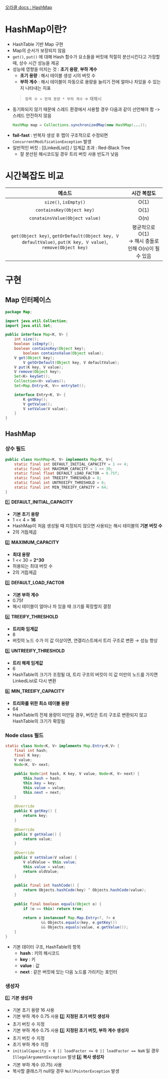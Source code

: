 [오라클 docs : HashMap](https://docs.oracle.com/en/java/javase/21/docs/api/java.base/java/util/HashMap.html)

# HashMap이란?
- HashTable 기반 Map 구현
- Map의 순서가 보장되지 않음
- `get()`, `put()` 에 대해 Hash 함수가 요소들을 버킷에 적절히 분산시킨다고 가정할 때, 상수 시간 성능을 제공
- 성능에 영향을 미치는 것 : **초기 용량**, **부하 계수**
    - **초기 용량** : 해시 테이블 생성 시의 버킷 수
    - **부하 계수** : 해시 테이블이 자동으로 용량을 늘리기 전에 얼마나 차있을 수 있는지 나타내는 지표
    > `항목 수 > 현재 용량 * 부하 계수` → 재해시
- 동기화되지 않기 때문에 스레드 환경에서 사용할 경우 다음과 같이 선언해야 함 -> 스레드 안전하지 않음
    ```java
    HashMap map = Collections.synchronizedMap(new HashMap(...));
    ```
- **fail-fast** : 반복자 생성 후 맵이 구조적으로 수정되면 `ConcurrentModificationException` 발생
- 일반적인 버킷 : [[LinkedList]] / 임계값 초과 : Red-Black Tree
    - 잘 분산된 해시코드일 경우 트리 버킷 사용 빈도가 낮음

# 시간복잡도 비교
|                                               메소드                                               |                        시간 복잡도                         |
|:--------------------------------------------------------------------------------------------------:|:----------------------------------------------------------:|
|                                         `size()`, `isEmpty()`                                          |                            O(1)                            |
|                                      `containsKey(Object key)`                                       |                            O(1)                            |
|                                    `conatainsValue(Object value)`                                    |                            O(n)                            |
| `get(Object key)`, `getOrDefault(Object key, V defaultValue)`, `put(K key, V value)`, `remove(Object key)` | 평균적으로 O(1)<br>→ 해시 충돌로 인해 O(n)이 될 수 있음 |
# 구현

## Map 인터페이스

```java
package Map;

import java.util.Collection;
import java.util.Set;

public interface Map<K, V> {
    int size();
    boolean isEmpty();
    boolean containsKey(Object key);
		boolean containsValue(Object value);
    V get(Object key);
		V getOrDefault(Object key, V defaultValue);
    V put(K key, V value);
    V remove(Object key);
    Set<K> keySet();
    Collection<V> values();
    Set<Map.Entry<K, V>> entrySet();

    interface Entry<K, V> {
        K getKey();
        V getValue();
        V setValue(V value);
    }
}
```

## HashMap

### 상수 필드
```java
public class HashMap<K, V> implements Map<K, V>{  
    static final int DEFAULT_INITIAL_CAPACITY = 1 << 4;  
    static final int MAXIMUM_CAPACITY = 1 << 30;  
    static final float DEFAULT_LOAD_FACTOR = 0.75f;  
    static final int TREEIFY_THRESHOLD = 8;  
    static final int UNTREEIFY_THRESHOLD = 6;  
    static final int MIN_TREEIFY_CAPAITY = 64;
}
```

1️⃣ **DEFAULT_INITIAL_CAPACITY**
- **기본 초기 용량**
- 1 << 4 = **16**
- HashMap이 처음 생성될 때 지정되지 않으면 사용되는 해시 테이블의 **기본 버킷 수**
- 2의 거듭제곱

2️⃣ **MAXIMUM_CAPACITY**
- **최대 용량**
- 1 << 30 = **2^30**
- 허용되는 최대 버킷 수
- 2의 거듭제곱

3️⃣ **DEFAULT_LOAD_FACTOR**
- **기본 부하 계수**
- 0.75f
- 해시 테이블이 얼마나 차 있을 때 크기를 확장할지 결정

4️⃣ **TREEIFY_THRESHOLD**
- **트리화 임계값**
- 8
- 버킷의 노드 수가 이 값 이상이면, 연결리스트에서 트리 구조로 변환 → 성능 향상

5️⃣ **UNTREEIFY_THRESHOLD**
- **트리 해제 임계값**
- 6
- HashTable의 크기가 조정될 대, 트리 구조의 버킷이 이 값 미만의 노드를 가지면 LinkedList로 다시 변환

6️⃣ **MIN_TREEIFY_CAPACITY**
- **트리화를 위한 최소 테이블 용량**
- 64
- HashTable의 전체 용량이 미만일 경우, 버킷은 트리 구조로 변환되지 않고 HashTable의 크기가 확장됨
### Node class 필드
```java
static class Node<K, V> implements Map.Entry<K,V> {  
	final int hash;  
	final K key;  
	V value;  
	Node<K, V> next;  
  
	public Node(int hash, K key, V value, Node<K, V> next) {  
		this.hash = hash;  
		this.key = key;  
		this.value = value;  
		this.next = next;  
	}  
  
	@Override  
	public K getKey() {  
		return key;  
	}  
  
	@Override  
	public V getValue() {  
		return value;  
	}  
  
	@Override  
	public V setValue(V value) {  
		V oldValue = this.value;  
		this.value = value;  
		return oldValue;  
	}  
  
	public final int hashCode() {  
		return Objects.hashCode(key) ^ Objects.hashCode(value);  
	}  
  
	public final boolean equals(Object o) {  
		if (o == this) return true;  
  
		return o instanceof Map.Map.Entry<?, ?> e  
				&& Objects.equals(key, e.getKey())  
				&& Objects.equals(value, e.getValue());  
	}  
}
```

- 기본 데이터 구조, HashTable의 항목
    - **hash** : 키의 해시코드
    - **key** : 키
    - **value** : 값
    - **next** : 같은 버킷에 있는 다음 노드를 가리키는 포인터

### 생성자


1️⃣ **기본 생성자**
- 기본 초기 용량 16 사용
- 기본 부하 계수 0.75 사용
2️⃣ **지정된 초기 버킷 생성자**
- 초기 버킷 수 지정
- 기본 부하 계수 0.75 사용
3️⃣ **지정된 초기 버킷, 부하 계수 생성자**
- 초기 버킷 수 지정
- 초기 부하 계수 지정
- `initialCapacity < 0 || loadFactor <= 0 || loadFactor == NaN` 일 경우 `IllegalArgumentException` 발생
4️⃣ **복사 생성자**
- 기본 부하 계수 (0.75) 사용
- 복사할 클래스가 null일 경우 `NullPointerException` 발생